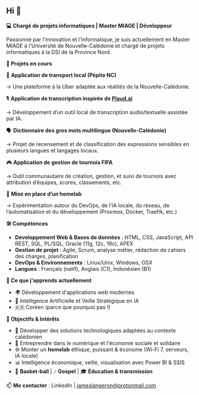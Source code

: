 ## Hi  👋

**💻 Chargé de projets informatiques | Master MIAGE | Développeur** 

Passionné par l'innovation et l'informatique, je suis actuellement en Master MIAGE à l'Université de Nouvelle-Calédonie et chargé de projets informatiques à la DSI de la Province Nord. 

**🚀 Projets en cours**

🚗 **Application de transport local (Pépite NC)**

→ Une plateforme à la Uber adaptée aux réalités de la Nouvelle-Calédonie.

🎙️ **Application de transcription inspirée de [Plaud.ai](http://plaud.ai/)**

→ Développement d’un outil local de transcription audio/textuelle assistée par IA.

🗣️ **Dictionnaire des gros mots multilingue (Nouvelle-Calédonie)**

→ Projet de recensement et de classification des expressions sensibles en plusieurs langues et langages locaux.

🎮 **Application de gestion de tournois FIFA**

→ Outil communautaire de création, gestion, et suivi de tournois avec attribution d’équipes, scores, classements, etc.

🧪 **Mise en place d’un homelab**

→ Expérimentation autour du DevOps, de l’IA locale, du réseau, de l’automatisation et du développement (Proxmox, Docker, Traefik, etc.)

**🛠️ Compétences**

- **Développement Web & Bases de données** : HTML, CSS, JavaScript, API REST, SQL, PL/SQL, Oracle (11g, 12c, 19c), APEX
- **Gestion de projet** : Agile, Scrum, analyse métier, rédaction de cahiers des charges, planification
- **DevOps & Environnements** : Linux/Unix, Windows, OSX
- **Langues** : Français (natif), Anglais (C1), Indonésien (B1)

**🌱 Ce que j'apprends actuellement**

- 🌍 Développement d'applications web modernes
- 🤖 Intelligence Artificielle et Veille Stratégique en IA
- 🇰🇷 Coréen (parce que pourquoi pas !)

**🎯 Objectifs & Intérêts**

- 🚀 Développer des solutions technologiques adaptées au contexte calédonien
- 🤝 Entreprendre dans le numérique et l'économie sociale et solidaire
- ⚙️ Monter un **homelab** éthique, puissant & économe (Wi-Fi 7, serveurs, IA locale)
- 📊 Intelligence économique, veille, visualisation avec Power BI & SSIS
- 🏀 **Basket-ball** | 🎶 **Gospel** | 🎓 **Éducation & transmission**

📫 **Me contacter** : LinkedIn | [jameslangeron@protonmail.com](mailto:jameslangeron@protonmail.com)
